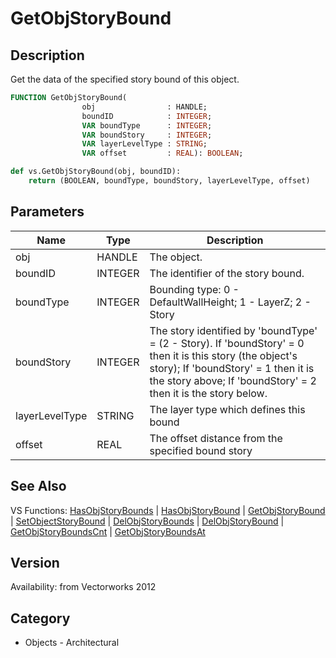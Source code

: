 # GetObjStoryBound

## Description
Get the data of the specified story bound of this object.

```pascal
FUNCTION GetObjStoryBound(
				obj                : HANDLE;
				boundID            : INTEGER;
				VAR boundType      : INTEGER;
				VAR boundStory     : INTEGER;
				VAR layerLevelType : STRING;
				VAR offset         : REAL): BOOLEAN;
```

```python
def vs.GetObjStoryBound(obj, boundID):
    return (BOOLEAN, boundType, boundStory, layerLevelType, offset)
```

## Parameters
|Name|Type|Description|
|---|---|---|
|obj|HANDLE|The object.|
|boundID|INTEGER|The identifier of the story bound.|
|boundType|INTEGER|Bounding type: 0 - DefaultWallHeight; 1 - LayerZ; 2 - Story|
|boundStory|INTEGER|The story identified by 'boundType' = (2 - Story). If 'boundStory' = 0 then it is this story (the object's story); If 'boundStory' = 1 then it is the story above; If 'boundStory' = 2 then it is the story below.|
|layerLevelType|STRING|The layer type which defines this bound|
|offset|REAL|The offset distance from the specified bound story|

## See Also
VS Functions:
[HasObjStoryBounds](HasObjStoryBounds.md) 
| [HasObjStoryBound](HasObjStoryBound.md) 
| [GetObjStoryBound](GetObjStoryBound.md) 
| [SetObjectStoryBound](SetObjectStoryBound.md) 
| [DelObjStoryBounds](DelObjStoryBounds.md) 
| [DelObjStoryBound](DelObjStoryBound.md) 
| [GetObjStoryBoundsCnt](GetObjStoryBoundsCnt.md) 
| [GetObjStoryBoundsAt](GetObjStoryBoundsAt.md)

## Version
Availability: from Vectorworks 2012

## Category
* Objects - Architectural

